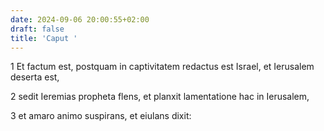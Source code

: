 ```yaml
---
date: 2024-09-06 20:00:55+02:00
draft: false
title: 'Caput '
---
```





1 Et factum est, postquam in captivitatem redactus est Israel, et Ierusalem deserta est,

2 sedit Ieremias propheta flens, et planxit lamentatione hac in Ierusalem,

3 et amaro animo suspirans, et eiulans dixit:


